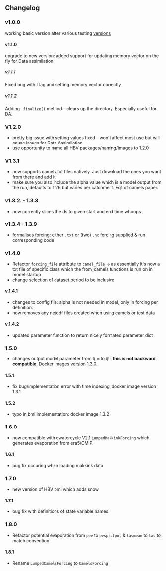 ## Changelog

### v1.0.0
working basic version after various testing [versions](https://test.pypi.org/project/ewatercycle-HBV/)
#### v1.1.0
upgrade to new version: added support for updating memory vector on the fly for Data assimilation
##### v1.1.1
Fixed bug with Tlag and setting memory vector correctly 
##### v1.1.2
Adding `.finalize()` method - clears up the directory. Especially useful for DA. 
### V1.2.0
- pretty big issue with setting values fixed - won't affect most use but will cause issues for Data Assimilation
- use opportunity to name all HBV packages/naming/images to 1.2.0 
### V1.3.1
- now supports camels.txt files natively. Just download the ones you want from there and add it. 
- make sure you also include the alpha value which is a model output from the run, defaults to 1.26 but varies per catchment. Eq1 of camels paper.
### v1.3.2. - 1.3.3
- now correctly slices the ds to given start and end time whoops
### v1.3.4 - 1.3.9
- formalises forcing: either `.txt`  or (two) `.nc` forcing supplied & run corresponding code
### v1.4.0
- Refactor `forcing_file` attribute to `camel_file` -> as essentially it's now a txt file of specific class which the from_camels functions is run on in model startup
- change selection of dataset period to be inclusive
#### v.1.4.1 
- changes to config file: alpha is not needed in model, only in forcing per definition. 
- now removes any netcdf files created when using camels or test data
#### v.1.4.2
- updated parameter function to return nicely formated parameter dict
### 1.5.0
- changes output model parameter from `Q_m` to `Q`!!! **this is not backward compatible**, Docker images version 1.3.0.
#### 1.5.1
- fix bug/implementation error with time indexing, docker image version 1.3.1
#### 1.5.2
- typo in bmi implementation: docker image 1.3.2
### 1.6.0
  - now compatible with ewatercycle V2.1 `LumpedMakkinkForcing` which generates evaporation from era5/CMIP.
#### 1.6.1
  - bug fix occuring when loading makkink data
### 1.7.0
  - new version of HBV bmi which adds snow 
#### 1.7.1
  - bug fix with definitions of state variable names
### 1.8.0
- Refactor potential evaporation from `pev` to `evspsblpot` & `tasmean` to `tas` to match convention
#### 1.8.1
- Rename `LumpedCamelsForcing` to `CamelsForcing`
